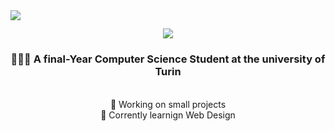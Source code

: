 <img align ="left" src="https://visitor-badge.laobi.icu/badge?page_id=minash22.minash22" />

<h2 align="center">
    <img src="https://readme-typing-svg.herokuapp.com?font=Righteous&size=35&center=true&vCenter=true&width=500&height=70&duration=4000&lines=Hey+there!+👋;+I'm+Mina+Sharifi!" />
</h2>

<h3 align="center"> 👩🏻‍💻 A final-Year Computer Science Student at the university of Turin</h3>

  <br/>

  <div align="center">
  🧩 Working on small projects<br/>
  💭 Corrently learnign Web Design<br/>
  </div>
  
